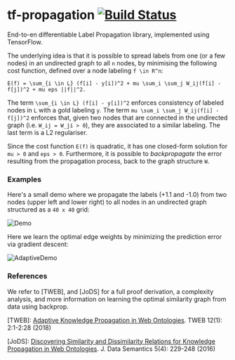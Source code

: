 # tf-propagation [![Build Status](https://travis-ci.org/pminervini/tf-propagation.svg?branch=master)](https://travis-ci.org/pminervini/tf-propagation)

End-to-en differentiable Label Propagation library, implemented using TensorFlow.

The underlying idea is that it is possible to spread labels from one (or a few nodes)
in an undirected graph to all `n` nodes, by minimising the following cost function,
defined over a node labeling `f \in R^n`:

```text
E(f) = \sum_{i \in L} (f[i] - y[i])^2 + mu \sum_i \sum_j W_ij(f[i] - f[j])^2 + mu eps ||f||^2.
```

The term `\sum_{i \in L} (f[i] - y[i])^2` enforces consistency of labeled nodes in `L`
with a gold labeling `y`.
The term `mu \sum_i \sum_j W_ij(f[i] - f[j])^2` enforces that, given two nodes that are
connected in the undirected graph (i.e. `W_ij = W_ji > 0`), they are associated to a similar labeling.
The last term is a L2 regulariser.

Since the cost function `E(f)` is quadratic, it has one closed-form solution for `mu > 0` and `eps > 0`.
Furthermore, it is possible to *backpropagate* the error resulting from the propagation process, back to the graph structure `W`.

### Examples

Here's a small demo where we propagate the labels (+1.1 and -1.0) from two nodes (upper left and lower right) to all nodes in an undirected graph structured as a `40 x 40` grid:

![Demo](http://data.neuralnoise.com/tf-propagation/demo.png)

Here we learn the optimal edge weights by minimizing the prediction error via gradient descent:

![AdaptiveDemo](http://data.neuralnoise.com/tf-propagation/ttycrop.gif)

### References

We refer to [TWEB], and [JoDS] for a full proof derivation, a complexity analysis, and more information on learning the optimal similarity graph from data using backprop.

[TWEB]: [Adaptive Knowledge Propagation in Web Ontologies](https://dl.acm.org/citation.cfm?id=3105961). TWEB 12(1): 2:1-2:28 (2018)

[JoDS]: [Discovering Similarity and Dissimilarity Relations for Knowledge Propagation in Web Ontologies](https://link.springer.com/article/10.1007/s13740-016-0062-7). J. Data Semantics 5(4): 229-248 (2016)
